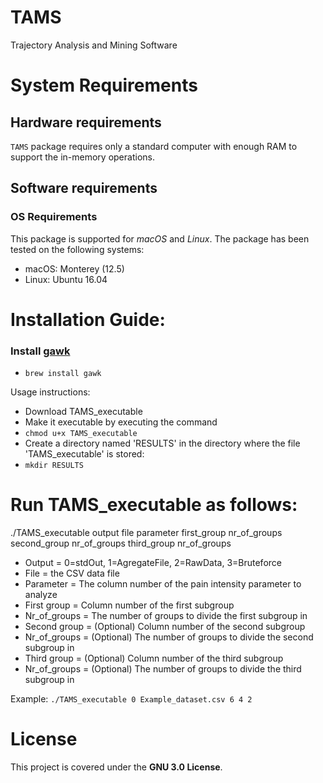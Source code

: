 # TAMS
Trajectory Analysis and Mining Software

# System Requirements
## Hardware requirements
`TAMS` package requires only a standard computer with enough RAM to support the in-memory operations.

## Software requirements
### OS Requirements
This package is supported for *macOS* and *Linux*. The package has been tested on the following systems:
+ macOS: Monterey (12.5)
+ Linux: Ubuntu 16.04

# Installation Guide:
### Install [gawk](https://www.gnu.org/software/gawk/)

- `brew install gawk`

Usage instructions:

- Download TAMS_executable
- Make it executable by executing the command
- `chmod u+x TAMS_executable`
- Create a directory named 'RESULTS' in the directory where the file 'TAMS_executable' is stored:
- `mkdir RESULTS`


# Run TAMS_executable as follows:
./TAMS_executable output file parameter first_group nr_of_groups second_group nr_of_groups third_group nr_of_groups
        
- Output          = 0=stdOut, 1=AgregateFile, 2=RawData, 3=Bruteforce
- File            = the CSV data file
- Parameter       = The column number of the pain intensity parameter to analyze
- First group     = Column number of the first subgroup
- Nr_of_groups    = The number of groups to divide the first subgroup in
- Second group    = (Optional) Column number of the second subgroup
- Nr_of_groups    = (Optional) The number of groups to divide the second subgroup in
- Third group     = (Optional) Column number of the third subgroup
- Nr_of_groups    = (Optional) The number of groups to divide the third subgroup in

Example: 
`./TAMS_executable 0 Example_dataset.csv 6 4 2`

# License

This project is covered under the **GNU 3.0 License**.

